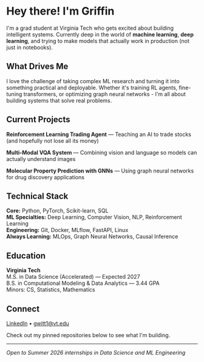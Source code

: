 # Hey there! I'm Griffin

I'm a grad student at Virginia Tech who gets excited about building intelligent systems. Currently deep in the world of **machine learning**, **deep learning**, and trying to make models that actually work in production (not just in notebooks).

## What Drives Me

I love the challenge of taking complex ML research and turning it into something practical and deployable. Whether it's training RL agents, fine-tuning transformers, or optimizing graph neural networks - I'm all about building systems that solve real problems.

## Current Projects

**Reinforcement Learning Trading Agent** — Teaching an AI to trade stocks (and hopefully not lose all its money)

**Multi-Modal VQA System** — Combining vision and language so models can actually understand images

**Molecular Property Prediction with GNNs** — Using graph neural networks for drug discovery applications

## Technical Stack

**Core:** Python, PyTorch, Scikit-learn, SQL  
**ML Specialties:** Deep Learning, Computer Vision, NLP, Reinforcement Learning  
**Engineering:** Git, Docker, MLflow, FastAPI, Linux  
**Always Learning:** MLOps, Graph Neural Networks, Causal Inference

## Education

**Virginia Tech**  
M.S. in Data Science (Accelerated) — Expected 2027  
B.S. in Computational Modeling & Data Analytics — 3.44 GPA  
Minors: CS, Statistics, Mathematics

## Connect

[LinkedIn](https://linkedin.com/in/griffin-witt) • gwitt1@vt.edu

Check out my pinned repositories below to see what I'm building.

---

*Open to Summer 2026 internships in Data Science and ML Engineering*
